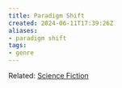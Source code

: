 ```yaml
---
title: Paradigm Shift
created: 2024-06-11T17:39:26Z
aliases:
- paradigm shift
tags:
- genre
---
```


Related: [Science Fiction](science-fiction.md)
